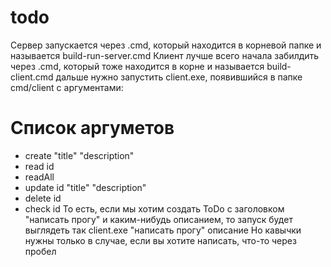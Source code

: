 # todo
Сервер запускается через .cmd, который находится в корневой папке и называется build-run-server.cmd
Клиент лучше всего начала забилдить через .cmd, который тоже находится в корне и называется build-client.cmd
дальше нужно запустить client.exe, появившийся в папке cmd/client с аргументами:
# Список аргуметов
* create "title" "description"
* read id
* readAll
* update id "title" "description"
* delete id
* check id
То есть, если мы хотим создать ToDo с заголовком "написать прогу" и каким-нибудь описанием, то 
запуск будет выглядеть так client.exe "написать прогу" описание
Но кавычки нужны только в случае, если вы хотите написать, что-то через пробел
